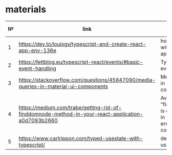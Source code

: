 # materials
| № | link | desc | additional info |
| ---| --- | --- | --- |
| 1 | https://dev.to/louisgv/typescript-and-create-react-app-env-136e | how to deal with react-app-env.d.ts | helped |
| 2 | https://fettblog.eu/typescript-react/events/#basic-event-handling | Typescript event handling | helped |
| 3 | https://stackoverflow.com/questions/45847090/media-queries-in-material-ui-components | Media queries in Material-ui components | |
| 4 | https://medium.com/trabe/getting-rid-of-finddomnode-method-in-your-react-application-a0d7093b2660 | Avoiding "findDOMNode is deprecated in StrictMode" error in console | |
| 5 | https://www.carlrippon.com/typed-usestate-with-typescript/ | definig useState types | |